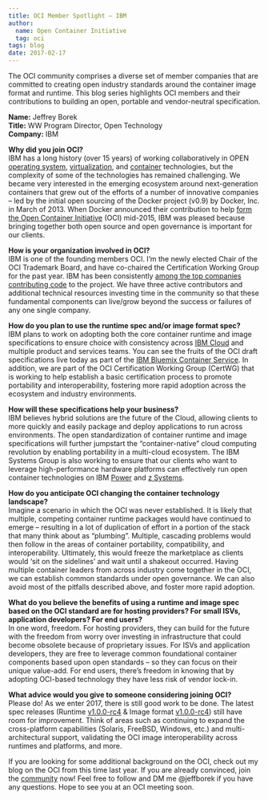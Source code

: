 ```yaml
---
title: OCI Member Spotlight – IBM
author:
  name: Open Container Initiative
  tag: oci
tags: blog
date: 2017-02-17
---
```


The OCI community comprises a diverse set of member companies that are committed to creating open industry standards around the container image format and runtime. This blog series highlights OCI members and their contributions to building an open, portable and vendor-neutral specification.  

**Name:** Jeffrey Borek  
**Title:** WW Program Director, Open Technology  
**Company:** IBM  

**Why did you join OCI?**  
IBM has a long history (over 15 years) of working collaboratively in OPEN [operating system](https://www.cnet.com/news/ibm-to-spend-1-billion-on-linux-in-2001/), [virtualization](https://www.ibm.com/developerworks/cloud/library/cl-hypervisorcompare-kvm/), and [container](https://www.ibm.com/developerworks/library/l-lxc-containers/) technologies, but the complexity of some of the technologies has remained challenging.  We became very interested in the emerging ecosystem around next-generation containers that grew out of the efforts of a number of innovative companies – led by the initial open sourcing of the Docker project (v0.9) by Docker, Inc. in March of 2013. When Docker announced their contribution to help [form the Open Container Initiative](/posts/announcements/2015-06-20-industry-leaders-unite-to-create-project-for-open-container-standard) (OCI)  mid-2015, IBM was pleased because bringing together both open source and open governance is important for our clients.

**How is your organization involved in OCI?**  
IBM is one of the founding members OCI. I’m the newly elected Chair of the OCI Trademark Board, and have co-chaired the Certification Working Group for the past year. IBM has been consistently [among the top companies contributing code](https://gist.github.com/icecrime/18d72202f4569a0cab1ee60f7583425f) to the project. We have three active contributors and additional technical resources investing time in the community so that these fundamental components can live/grow beyond the success or failures of any one single company.

**How do you plan to use the runtime spec and/or image format spec?**  
IBM plans to work on adopting both the core container runtime and image specifications to ensure choice with consistency across [IBM Cloud](https://www.ibm.com/cloud-computing/bluemix/containers) and multiple product and services teams. You can see the fruits of the OCI draft specifications live today as part of the [IBM Bluemix Container Service](https://www.ibm.com/cloud/container-service/). In addition, we are part of the OCI Certification Working Group (CertWG) that is working to help establish a basic certification process to promote portability and interoperability, fostering more rapid adoption across the ecosystem and industry environments.

**How will these specifications help your business?**  
IBM believes hybrid solutions are the future of the Cloud, allowing clients to more quickly and easily package and deploy applications to run across environments. The open standardization of container runtime and image specifications will further jumpstart the “container-native” cloud computing revolution by enabling portability in a multi-cloud ecosystem. The IBM Systems Group is also working to ensure that our clients who want to leverage high-performance hardware platforms can effectively run open container technologies on IBM [Power](https://www-03.ibm.com/systems/power/) and [z Systems](https://www-03.ibm.com/systems/power/).

**How do you anticipate OCI changing the container technology landscape?**  
Imagine a scenario in which the OCI was never established. It is likely that multiple, competing container runtime packages would have continued to emerge – resulting in a lot of duplication of effort in a portion of the stack that many think about as “plumbing”. Multiple, cascading problems would then follow in the areas of container portability, compatibility, and interoperability. Ultimately, this would freeze the marketplace as clients would ‘sit on the sidelines’ and wait until a shakeout occurred. Having multiple container leaders from across industry come together in the OCI, we can establish common standards under open governance. We can also avoid most of the pitfalls described above, and foster more rapid adoption.

**What do you believe the benefits of using a runtime and image spec based on the OCI standard are for hosting providers?  For small ISVs, application developers? For end users?**  
In one word, freedom. For hosting providers, they can build for the future with the freedom from worry over investing in infrastructure that could become obsolete because of proprietary issues. For ISVs and application developers, they are free  to leverage common foundational container components based upon open standards – so they can focus on their unique value-add. For end users, there’s freedom in knowing that by adopting OCI-based technology they have less risk of vendor lock-in.

**What advice would you give to someone considering joining OCI?**  
Please do! As we enter 2017, there is still good work to be done. The latest spec releases  (Runtime [v1.0.0-rc4](https://github.com/opencontainers/runtime-spec/releases/tag/v1.0.0-rc4) & Image format [v1.0.0-rc4](https://github.com/opencontainers/image-spec/releases/tag/v1.0.0-rc4)) still have room for improvement. Think of areas such as continuing to expand the cross-platform capabilities (Solaris, FreeBSD, Windows, etc.) and multi-architectural support, validating the OCI image interoperability across runtimes and platforms, and more.

If you are looking for some additional background on the OCI, check out my blog on the OCI from this time last year. If you are already convinced, join the [community](/community) now! Feel free to follow and DM me \@jeffborek if you have any questions. Hope to see you at an OCI meeting soon.
